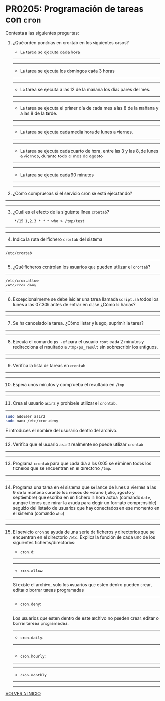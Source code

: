 # PR0205: Programación de tareas con `cron`

Contesta a las siguientes preguntas:

1. ¿Qué orden pondrías en crontab en los siguientes casos?

    - La tarea se ejecuta cada hora
    ---

    ---
    - La tarea se ejecuta los domingos cada 3 horas
    ---

    ---
    - La tarea se ejecuta a las 12 de la mañana los días pares del mes.
    ---
    
    ---
    - La tarea se ejecuta el primer día de cada mes a las 8 de la mañana y a las 8 de la tarde.
    ---
    
    ---
    - La tarea se ejecuta cada media hora de lunes a viernes.
    ---

    ---
    - La tarea se ejecuta cada cuarto de hora, entre las 3 y las 8, de lunes a viernes, durante todo el mes de agosto
    ---

    ---
    - La tarea se ejecuta cada 90 minutos
    ---

    ---

2. ¿Cómo compruebas si el servicio cron se está ejecutando?
---

---
3. ¿Cuál es el efecto de la siguiente línea `crontab`?

```
    */15 1,2,3 * * * who > /tmp/test
```
---

---
4. Indica la ruta del fichero `crontab` del sistema
---
```bash
/etc/crontab
```
---
5. ¿Qué ficheros controlan los usuarios que pueden utilizar el `crontab`?
---
```bash
/etc/cron.allow
/etc/cron.deny
```
---
6. Excepcionalmente se debe iniciar una tarea llamada `script.sh` todos los lunes a las 07:30h antes de entrar en clase ¿Cómo lo harías?
---

---
7. Se ha cancelado la tarea. ¿Cómo listar y luego, suprimir la tarea?
---

---
8. Ejecuta el comando `ps -ef` para el usuario `root` cada 2 minutos y redirecciona el resultado a `/tmp/ps_result` sin sobrescribir los antiguos.
---

---
9. Verifica la lista de tareas en `crontab`
---

---
10. Espera unos minutos y comprueba el resultado en `/tmp`
---

---
11. Crea el usuario `asir2` y prohíbele utilizar el `crontab`.
---
```bash
sudo adduser asir2
sudo nano /etc/cron.deny
```
E introduces el nombre del ususario dentro del archivo.

---
12. Verifica que el usuario `asir2` realmente no puede utilizar `crontab`
---

---
13. Programa `crontab` para que cada día a las 0:05 se eliminen todos los ficheros que se encuentran en el directorio `/tmp`.
---

---
14. Programa una tarea en el sistema que se lance de lunes a viernes a las 9 de la mañana durante los meses de verano (julio, agosto y septiembre) que escriba en un fichero la hora actual (comando `date`, aunque tienes que mirar la ayuda para elegir un formato comprensible) seguido del listado de usuarios que hay conectados en ese momento en el sistema (comando `who`)
---

---
15. El servicio `cron` se ayuda de una serie de ficheros y directorios que se encuentran en el directorio `/etc`. Explica la función de cada uno de los siguientes ficheros/directorios:
    - `cron.d`:
    ---

    ---
    - `cron.allow`:
    ---
    Si existe el archivo, solo los usuarios que esten dentro pueden crear, editar o borrar tareas programadas

    ---
    - `cron.deny`:
    ---
    Los usuarios que esten dentro de este archivo no pueden crear, editar o borrar tareas programadas.

    ---
    - `cron.daily`:
    ---

    ---
    - `cron.hourly`:
    ---

    ---
    - `cron.monthly`:
    ---

    ---
[VOLVER A INICIO](../../../index.md)